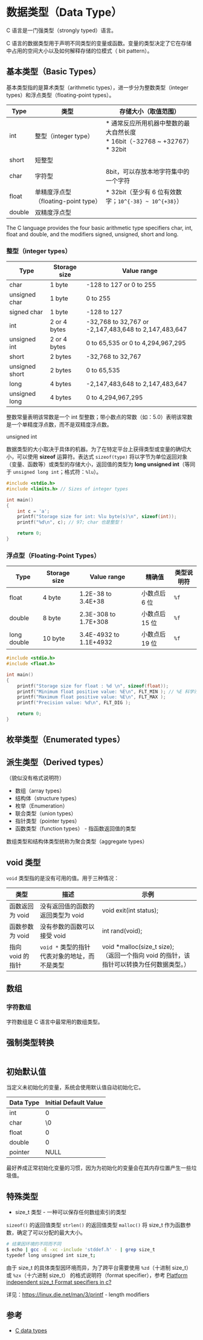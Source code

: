 # 数据类型（Data Type）

C 语言是一门强类型（strongly typed）语言。

C 语言的数据类型用于声明不同类型的变量或函数。变量的类型决定了它在存储中占用的空间大小以及如何解释存储的位模式（ bit pattern）。

## 基本类型（Basic Types）

基本类型指的是算术类型（arithmetic types），进一步分为整数类型（integer types）和浮点类型（floating-point types）。

| Type   | 类型                                | 存储大小（取值范围）                                                                |
| ------ | ----------------------------------- | ----------------------------------------------------------------------------------- |
| int    | 整型（integer type）                | * 通常反应所用机器中整数的最大自然长度 <br> * 16bit（-32768 ~ +32767） <br> * 32bit |
| short  | 短整型                              |                                                                                     |
| char   | 字符型                              | 8bit，可以存放本地字符集中的一个字符                                                |
| float  | 单精度浮点型（floating-point type） | * 32bit（至少有 6 位有效数字；`10^{-38} ~ 10^{+38}`）                               |
| double | 双精度浮点型                        |                                                                                     |

The C language provides the four basic arithmetic type specifiers char, int, float and double, and the modifiers signed, unsigned, short and long.

### 整型（integer types）

| Type           | Storage size | Value range                                          |
| -------------- | ------------ | ---------------------------------------------------- |
| char           | 1 byte       | -128 to 127 or 0 to 255                              |
| unsigned char  | 1 byte       | 0 to 255                                             |
| signed char    | 1 byte       | -128 to 127                                          |
| int            | 2 or 4 bytes | -32,768 to 32,767 or -2,147,483,648 to 2,147,483,647 |
| unsigned int   | 2 or 4 bytes | 0 to 65,535 or 0 to 4,294,967,295                    |
| short          | 2 bytes      | -32,768 to 32,767                                    |
| unsigned short | 2 bytes      | 0 to 65,535                                          |
| long           | 4 bytes      | -2,147,483,648 to 2,147,483,647                      |
| unsigned long  | 4 bytes      | 0 to 4,294,967,295                                   |

整数常量表明该常数是一个 int 型整数；带小数点的常数（如：5.0）表明该常数是一个单精度浮点数，而不是双精度浮点数。

unsigned int

数据类型的大小取决于具体的机器。为了在特定平台上获得类型或变量的确切大小，可以使用 **sizeof** 运算符。表达式 `sizeof(type)` 将以字节为单位返回对象（变量、函数等）或类型的存储大小，返回值的类型为 **long unsigned int**（等同于 `unsigned long int`；格式符：`%lu`）。

```c
#include <stdio.h>
#include <limits.h> // Sizes of integer types

int main()
{
    int c = 'a';
    printf("Storage size for int: %lu byte(s)\n", sizeof(int));
    printf("%d\n", c); // 97; char 也是整型！

    return 0;
}
```

### 浮点型（Floating-Point Types）

| Type        | Storage size | Value range            | 精确值         | 类型说明符 |
| ----------- | ------------ | ---------------------- | -------------- | ---------- |
| float       | 4 byte       | 1.2E-38 to 3.4E+38     | 小数点后 6 位  | `%f`       |
| double      | 8 byte       | 2.3E-308 to 1.7E+308   | 小数点后 15 位 | `%f`       |
| long double | 10 byte      | 3.4E-4932 to 1.1E+4932 | 小数点后 19 位 | `%f`       |

```c
#include <stdio.h>
#include <float.h>

int main()
{
    printf("Storage size for float : %d \n", sizeof(float));
    printf("Minimum float positive value: %E\n", FLT_MIN ); // %E 科学计数法
    printf("Maximum float positive value: %E\n", FLT_MAX );
    printf("Precision value: %d\n", FLT_DIG );

    return 0;
}

```

## 枚举类型（Enumerated types）

## 派生类型（Derived types）

（貌似没有格式说明符）

* 数组（array types）
* 结构体（structure types）
* 枚举（Enumeration）
* 联合类型（union types）
* 指针类型（pointer types）
* 函数类型（function types） - 指函数返回值的类型

数组类型和结构体类型统称为聚合类型（aggregate types）

## void 类型

`void` 类型指的是没有可用的值。用于三种情况：

| 类型             | 描述                                          | 示例                                                                                        |
| ---------------- | --------------------------------------------- | ------------------------------------------------------------------------------------------- |
| 函数返回为 void  | 没有返回值的函数的返回类型为 void             | void exit(int status);                                                                      |
| 函数参数为 void  | 没有参数的函数可以接受 void                   | int rand(void);                                                                             |
| 指向 void 的指针 | `void *` 类型的指针代表对象的地址，而不是类型 | void *malloc(size_t size); <br>（返回一个指向 void 的指针，该指针可以转换为任何数据类型。） |

## 数组

### 字符数组

字符数组是 C 语言中最常用的数组类型。

## 强制类型转换

```c
```

## 初始默认值

当定义未初始化的变量，系统会使用默认值自动初始化它。

| Data Type | Initial Default Value |
| --------- | --------------------- |
| int       | 0                     |
| char      | \0                    |
| float     | 0                     |
| double    | 0                     |
| pointer   | NULL                  |

最好养成正常初始化变量的习惯，因为为初始化的变量会在其内存位置产生一些垃圾值。

## 特殊类型

* size_t 类型 - 一种可以保存任何数组索引的类型

`sizeof()` 的返回值类型
`strlen()` 的返回值类型
`malloc()` 将 size_t 作为函数参数，确定了可以分配的最大大小。

```sh
# 结果因环境的不同而不同
$ echo | gcc -E -xc -include 'stddef.h' - | grep size_t
typedef long unsigned int size_t;
```

由于 size_t 的具体类型因环境而异，为了跨平台需要使用 `%zd`（十进制 size_t） 或 `%zx`（十六进制 size_t） 的格式说明符（format specifier），参考 [Platform independent size_t Format specifiers in c?](https://stackoverflow.com/questions/2125845/platform-independent-size-t-format-specifiers-in-c)

详见：<https://linux.die.net/man/3/printf> - length modifiers

## 参考

* [C data types](https://en.wikipedia.org/wiki/C_data_types)
